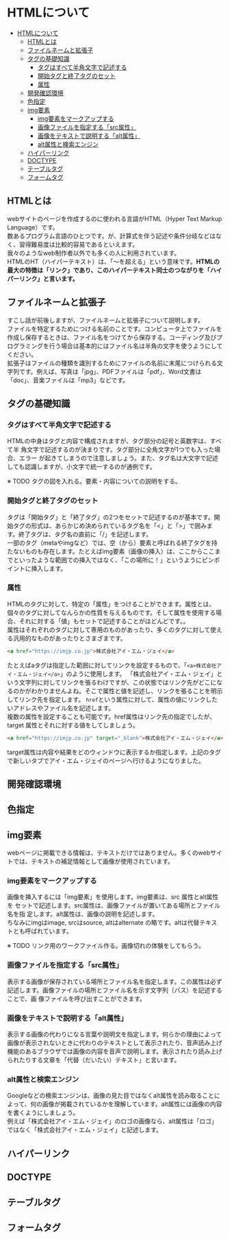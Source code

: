 # HTMLについて
<!-- TOC -->

- [HTMLについて](#htmlについて)
  - [HTMLとは](#htmlとは)
  - [ファイルネームと拡張子](#ファイルネームと拡張子)
  - [タグの基礎知識](#タグの基礎知識)
    - [タグはすべて半角文字で記述する](#タグはすべて半角文字で記述する)
    - [開始タグと終了タグのセット](#開始タグと終了タグのセット)
    - [属性](#属性)
  - [開発確認環境](#開発確認環境)
  - [色指定](#色指定)
  - [img要素](#img要素)
    - [img要素をマークアップする](#img要素をマークアップする)
    - [画像ファイルを指定する「src属性」](#画像ファイルを指定するsrc属性)
    - [画像をテキストで説明する「alt属性」](#画像をテキストで説明するalt属性)
    - [alt属性と検索エンジン](#alt属性と検索エンジン)
  - [ハイパーリンク](#ハイパーリンク)
  - [DOCTYPE](#doctype)
  - [テーブルタグ](#テーブルタグ)
  - [フォームタグ](#フォームタグ)

<!-- /TOC -->

## HTMLとは
webサイトのページを作成するのに使われる言語がHTML（Hyper Text Markup Language）です。  
数あるプログラム言語のひとつです。が、計算式を伴う記述や条件分岐などはなく、習得難易度は比較的容易であるといえます。  
我々のようなweb制作者以外でも多くの人に利用されています。  
HTMLのHT（ハイパーテキスト）は、「～を超える」という意味です。**HTMLの最大の特徴は「リンク」であり、このハイパーテキスト同士のつながりを「ハイパーリンク」と言います。**

## ファイルネームと拡張子
すこし話が前後しますが、ファイルネームと拡張子について説明します。  
ファイルを特定するためにつける名前のことです。コンピュータ上でファイルを作成し保存するときは、ファイル名をつけてから保存する。コーディング及びプログラミングを行う場合は基本的にはファイル名は半角の文字を使うようにしてください。  
拡張子はファイルの種類を識別するためにファイルの名前に末尾につけられる文字列です。例えば、写真は「jpg」、PDFファイルは「pdf」、Word文書は「doc」、音楽ファイルは「mp3」などです。  

## タグの基礎知識
### タグはすべて半角文字で記述する
HTMLの中身はタグと内容で構成されますが、タグ部分の記号と英数字は、すべて半
角文字で記述するのが決まりです。タグ部分に全角文字が1つでも入った場合、エラー
が起きてしまうので注意しましょう。また、タグ名は大文字で記述しても認識しますが、小文字で統一するのが通例です。

※ TODO タグの図を入れる。要素・内容についての説明をする。

### 開始タグと終了タグのセット
タグは「開始タグ」と「終了タグ」の2つをセットで記述するのが基本です。開始タグの形式は、あらかじめ決められているタグ名を「<」と「>」で囲みます。終了タグは、タグ名の直前に「/」を記述します。  
一部のタグ（metaやimgなど）では、空（から）要素と呼ばれる終了タグを持たないものも存在します。たとえばimg要素（画像の挿入）は、ここからここまでといったような範囲での挿入ではなく、「この場所に！」というようにピンポイントに挿入します。

### 属性
HTMLのタグに対して、特定の「属性」をつけることができます。属性とは、個々のタグに対してなんらかの性質を与えるものです。そして属性を使用する場合、それに対する「値」もセットで記述することがほどんどです。。  
属性はそれぞれのタグに対して専用のものがあったり、多くのタグに対して使える汎用的なものがあったりとさまざまです。
```html
<a href="https://imjp.co.jp">株式会社アイ・エム・ジェイ</a>
```
たとえばaタグは指定した範囲に対してリンクを設定するもので、「`<a>株式会社アイ・エム・ジェイ</a>`」のように使用します。
「株式会社アイ・エム・ジェイ」という文字列に対してリンクを張るわけですが、この状態ではリンク先がどこになるのかがわかりませんよね。そこで属性と値を記述し、リンクを張ることを明示してリンク先を指定します。
`href`という属性に対して、属性の値にリンクしたいアドレスやファイル名を記述します。  
複数の属性を設定することも可能です。href属性はリンク先の指定でしたが、target 属性とそれに対する値をしてしましょう。
```html
<a href="https://imjp.co.jp" target="_blank">株式会社アイ・エム・ジェイ</a>
```
target属性は内容や結果をどのウィンドウに表示するか指定します。上記のタグで新しいタブでアイ・エム・ジェイのページへ行けるようになりました。

## 開発確認環境
## 色指定
## img要素
webページに掲載できる情報は、テキストだけではありません。多くのwebサイトでは、テキストの補足情報として画像が使用されています。

### img要素をマークアップする
画像を挿入するには「img要素」を使用します。img要素は、src 属性とalt属性を
セットで記述します。src属性は、画像ファイルが置いてある場所とファイル名を指
定します。alt属性は、画像の説明を記述します。  
ちなみにimgはimage, srcはsource, altはalternate の略です。altは代替テキストとも呼ばれています。

※ TODO リンク用のワークファイル作る。画像切れの体験をしてもらう。

### 画像ファイルを指定する「src属性」
表示する画像が保存されている場所とファイル名を指定します。この属性は必ず記述します。画像ファイルの場所とファイル名を示す文字列（パス）を記述することで、画
像ファイルを呼び出すことができます。

### 画像をテキストで説明する「alt属性」
表示する画像の代わりになる言葉や説明文を指定します。何らかの理由によって画像が表示されないときに代わりのテキストとして表示されたり、音声読み上げ機能のあるブラウザでは画像の内容を音声で説明します。表示されたり読み上げられたりする文章を「代替（だいたい）テキスト」と言います。

### alt属性と検索エンジン
Googleなどの検索エンジンは、画像の見た目ではなくalt属性を読み取ることによって、何の画像が掲載されているかを理解しています。alt属性には画像の内容を書くようにしましょう。  
例えば「株式会社アイ・エム・ジェイ」のロゴの画像なら、alt属性は「ロゴ」ではなく「株式会社アイ・エム・ジェイ」と記述します。


## ハイパーリンク
## DOCTYPE
## テーブルタグ
## フォームタグ
